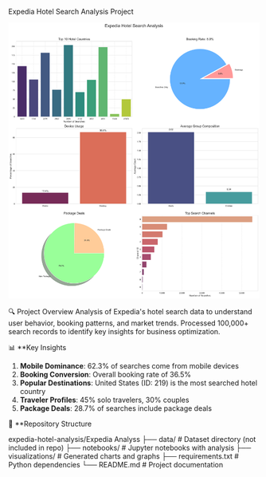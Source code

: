  Expedia Hotel Search Analysis Project

![Analysis Overview](Expedia_Analysis/visualizations/hotel_search_analysis.png)

🔍 Project Overview
Analysis of Expedia's hotel search data to understand user behavior, booking patterns, and market trends. Processed 100,000+ search records to identify key insights for business optimization.

📊 **Key Insights
1. **Mobile Dominance**: 62.3% of searches come from mobile devices
2. **Booking Conversion**: Overall booking rate of 36.5%
3. **Popular Destinations**: United States (ID: 219) is the most searched hotel country
4. **Traveler Profiles**: 45% solo travelers, 30% couples
5. **Package Deals**: 28.7% of searches include package deals

📂 **Repository Structure

expedia-hotel-analysis/Expedia Analyss
├── data/ # Dataset directory (not included in repo)
├── notebooks/ # Jupyter notebooks with analysis
├── visualizations/ # Generated charts and graphs
├── requirements.txt # Python dependencies
└── README.md # Project documentation
